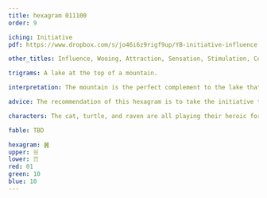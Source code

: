 ```yaml
---
title: hexagram 011100
order: 9

iching: Initiative
pdf: https://www.dropbox.com/s/jo46i6z9rigf9up/YB-initiative-influence.pdf?dl=0

other_titles: Influence, Wooing, Attraction, Sensation, Stimulation, Conjoining, Feelings, Sensitivity, Sensing, Affection, Influencing to Action, Tension, Seeking Union, Persuasion, Courting Response, Importuning

trigrams: A lake at the top of a mountain.

interpretation: The mountain is the perfect complement to the lake that reflects it's image reversed. The world is now perfectly prepared to support your weaknesses and give you space to express your strengths.  

advice: The recommendation of this hexagram is to take the initiative to welcome people in and to be vulnerable.

characters: The cat, turtle, and raven are all playing their heroic forms, and merge to form a chimera.

fable: TBD

hexagram: ䷞
upper: ☱
lower: ☶
red: 01
green: 10
blue: 10
---
```



